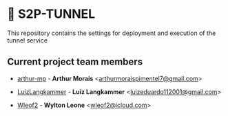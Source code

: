 # :electric_plug: S2P-TUNNEL
 
This repository contains the settings for deployment and execution of the tunnel service 

## Current project team members

* [arthur-mp](https://github.com/arthur-mp) -
  **Arthur Morais** <<arthurmoraispimentel7@gmail.com>>

* [LuizLangkammer](https://github.com/LuizLangkammer) -
  **Luiz Langkammer** <<luizeduardo112001@gmail.com>>
  
* [Wleof2](https://github.com/Wleof2) -
  **Wylton Leone** <<wleof2@icloud.com>>